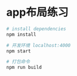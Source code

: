 # app布局练习

``` bash
# install dependencies
npm install

# 开发环境 localhost:4000
npm start 

# 打包命令
npm run build

```

